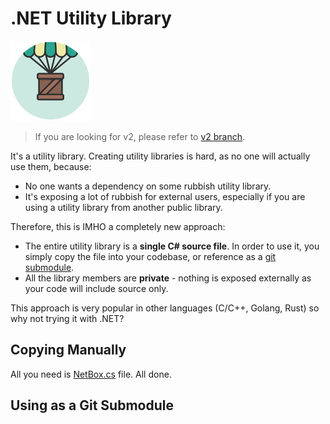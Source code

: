 # .NET Utility Library

![](icon.png)

> If you are looking for v2, please refer to [v2 branch](https://github.com/aloneguid/netbox/tree/v2).

It's a utility library. Creating utility libraries is hard, as no one will actually use them, because:

- No one wants a dependency on some rubbish utility library.
- It's exposing a lot of rubbish for external users, especially if you are using a utility library from another public library.

Therefore, this is IMHO a completely new approach:

- The entire utility library is a **single C# source file**. In order to use it, you simply copy the file into your codebase, or reference as a [git submodule](https://git-scm.com/book/en/v2/Git-Tools-Submodules).
- All the library members are **private** - nothing is exposed externally as your code will include source only.

This approach is very popular in other languages (C/C++, Golang, Rust) so why not trying it with .NET?

## Copying Manually

All you need is [NetBox.cs](src/NetBox/NetBox.cs) file. All done.

## Using as a Git Submodule

```

```


